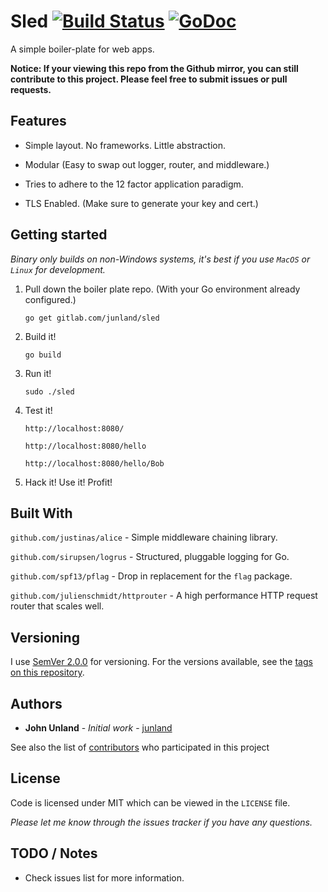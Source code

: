 # Sled [![Build Status](https://travis-ci.org/junland/sled.svg?branch=master)](https://travis-ci.org/junland/sled) [![GoDoc](https://godoc.org/gitlab.com/junland/sled?status.svg)](http://godoc.org/gitlab.com/junland/sled)

A simple boiler-plate for web apps.

**Notice: If your viewing this repo from the Github mirror, you can still contribute to this project. Please feel free to submit issues or pull requests.**

## Features

* Simple layout. No frameworks. Little abstraction.

* Modular (Easy to swap out logger, router, and middleware.)

* Tries to adhere to the 12 factor application paradigm.

* TLS Enabled. (Make sure to generate your key and cert.)

## Getting started

_Binary only builds on non-Windows systems, it's best if you use `MacOS` or `Linux` for development._

1. Pull down the boiler plate repo. (With your Go environment already configured.)

    `go get gitlab.com/junland/sled`

2. Build it!

    `go build`

3. Run it!

    `sudo ./sled`

4. Test it!

    `http://localhost:8080/`

    `http://localhost:8080/hello`

    `http://localhost:8080/hello/Bob`

5. Hack it! Use it! Profit!

## Built With

`github.com/justinas/alice` - Simple middleware chaining library.

`github.com/sirupsen/logrus` -  Structured, pluggable logging for Go.

`github.com/spf13/pflag` - Drop in replacement for the `flag` package.

`github.com/julienschmidt/httprouter` - A high performance HTTP request router that scales well.

## Versioning

I use [SemVer 2.0.0](http://semver.org/) for versioning. For the versions available, see the [tags on this repository](https://github.com/junland/pak-mule/tags).

## Authors

* **John Unland** - *Initial work* - [junland](https://github.com/junland)

See also the list of [contributors](https://github.com/your/project/contributors) who participated in this project

## License

Code is licensed under MIT which can be viewed in the `LICENSE` file.

_Please let me know through the issues tracker if you have any questions._

## TODO / Notes

* Check issues list for more information.